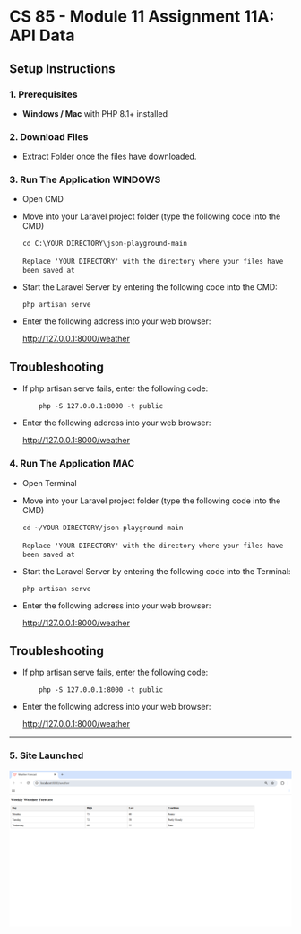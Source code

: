# CS 85 - Module 11 Assignment 11A: API Data

## Setup Instructions

### 1. Prerequisites
- **Windows / Mac** with PHP 8.1+ installed

### 2. Download Files
- Extract Folder once the files have downloaded.
 
### 3. Run The Application WINDOWS
- Open CMD 
- Move into your Laravel project folder (type the following code into the CMD)

      cd C:\YOUR DIRECTORY\json-playground-main

      Replace 'YOUR DIRECTORY' with the directory where your files have been saved at

- Start the Laravel Server by entering the following code into the CMD:

      php artisan serve

- Enter the following address into your web browser:

    http://127.0.0.1:8000/weather

## Troubleshooting

- If php artisan serve fails, enter the following code:

          php -S 127.0.0.1:8000 -t public

- Enter the following address into your web browser:

    http://127.0.0.1:8000/weather


### 4. Run The Application MAC
- Open Terminal
- Move into your Laravel project folder (type the following code into the CMD)

      cd ~/YOUR DIRECTORY/json-playground-main

      Replace 'YOUR DIRECTORY' with the directory where your files have been saved at

- Start the Laravel Server by entering the following code into the Terminal:

      php artisan serve

- Enter the following address into your web browser:

    http://127.0.0.1:8000/weather

## Troubleshooting

- If php artisan serve fails, enter the following code:

          php -S 127.0.0.1:8000 -t public

- Enter the following address into your web browser:

    http://127.0.0.1:8000/weather

---

### 5. Site Launched

![Assignment 11 Picture.png](https://github.com/ant-ramz/module11a-apidata/blob/main/Assignment%2011%20Picture.png)

